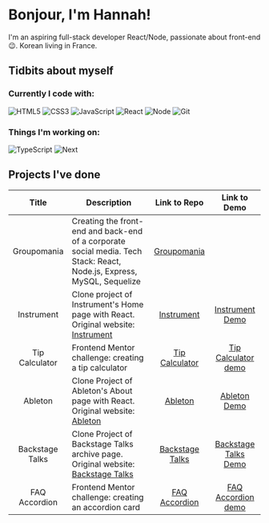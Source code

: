 # Bonjour, I'm Hannah!

I'm an aspiring full-stack developer React/Node, passionate about front-end 😉. Korean living in France.

## Tidbits about myself

### Currently I code with: 
![HTML5](https://img.shields.io/badge/-HTML5-F05032?style=for-the-badge&logo=html5&logoColor=ffffff) ![CSS3](https://img.shields.io/badge/-CSS3-007ACC?style=for-the-badge&logo=css3) ![JavaScript](https://img.shields.io/badge/-JavaScript-%23F7DF1C?style=for-the-badge&logo=javascript&logoColor=000000&labelColor=%23FFCE5A&color=%23FFCE5A) ![React](https://img.shields.io/badge/-React-222222?style=for-the-badge&logo=react) ![Node](https://img.shields.io/badge/-Nodejs-43853d?style=for-the-badge&logo=Node.js&logoColor=white) ![Git](https://img.shields.io/badge/-Git-F05032?style=for-the-badge&logo=git&logoColor=ffffff)

### Things I'm working on:
![TypeScript](https://img.shields.io/badge/-TypeScript-007ACC?style=for-the-badge&logo=typescript&logoColor=white) ![Next](https://img.shields.io/badge/-Nextjs-e2e2e2?style=for-the-badge&logo=next.js&logoColor=000000)

## Projects I've done

|  Title | Description  | Link to Repo  | Link to Demo |
| :------------: | ------------ | :------------: | :------------: |
|  Groupomania | Creating the front-end and back-end of a corporate social media. Tech Stack: React, Node.js, Express, MySQL, Sequelize | [Groupomania](https://github.com/hannah-ganne/P7-Groupomania)  | |
|  Instrument | Clone project of Instrument's Home page with React. Original website: [Instrument](https://www.instrument.com/) | [Instrument](https://github.com/hannah-ganne/instrument-clone)  | [Instrument Demo](https://hannah-ganne.github.io/instrument-clone/) |
| Tip Calculator | Frontend Mentor challenge: creating a tip calculator | [Tip Calculator](https://github.com/hannah-ganne/tip-calculator) | [Tip Calculator demo](https://hannah-ganne.github.io/tip-calculator/)|
| Ableton | Clone Project of Ableton's About page with React. Original website: [Ableton](https://www.ableton.com/en/about/) | [Ableton](https://github.com/hannah-ganne/ableton-clone)  | [Ableton Demo](https://hannah-ganne.github.io/ableton-clone/) |
| Backstage Talks | Clone Project of Backstage Talks archive page. Original website: [Backstage Talks](https://backstagetalks.com/)| [Backstage Talks](https://github.com/hannah-ganne/backstage-talks-clone)| [Backstage Talks Demo](https://hannah-ganne.github.io/backstage-talks-clone/) |
| FAQ Accordion | Frontend Mentor challenge: creating an accordion card | [FAQ Accordion](https://github.com/hannah-ganne/faq-accordion) | [FAQ Accordion demo](https://hannah-ganne.github.io/faq-accordion)|




